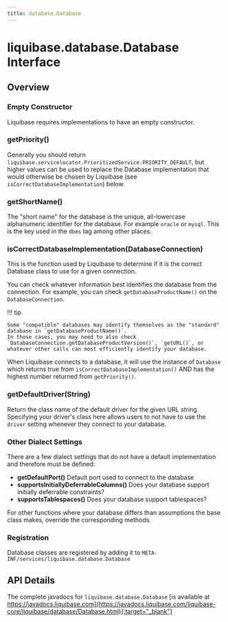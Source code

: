 ```yaml
---
title: database.Database
---
```


# liquibase.database.Database Interface

## Overview

### Empty Constructor

Liquibase requires implementations to have an empty constructor.

### getPriority()

Generally you should return `liquibase.servicelocator.PrioritizedService.PRIORITY_DEFAULT`, but higher values can be used to replace the Database implementation
that would otherwise be chosen by Liquibase (see `isCorrectDatabaseImplementation`) below.

### getShortName()

The "short name" for the database is the unique, all-lowercase alphanumeric identifier for the database. For example `oracle` or `mysql`.
This is the key used in the `dbms` tag among other places.

### isCorrectDatabaseImplementation(DatabaseConnection)

This is the function used by Liquibase to determine if it is the correct Database class to use for a given connection.

You can check whatever information best identifies the database from the connection. For example, you can check `getDatabaseProductName()` on the `DatabaseConnection`.

!!! tip

    Some "compatible" databases may identify themselves as the "standard" database in `getDatabaseProductName()`. 
    In those cases, you may need to also check `DatabaseConnection.getDatabaseProductVersion()`, `getURL()`, or whatever other calls can most efficiently identify your database.

When Liquibase connects to a database, it will use the instance of `Database` which returns true from `isCorrectDatabaseImplementation()` AND has the highest
number returned from `getPriority()`.

### getDefaultDriver(String)

Return the class name of the default driver for the given URL string. Specifying your driver's class here allows users to not have to use the `driver` setting whenever they connect to your database.

### Other Dialect Settings

There are a few dialect settings that do not have a default implementation and therefore must be defined:

- **getDefaultPort()** Default port used to connect to the database
- **supportsInitiallyDeferrableColumns()** Does your database support initially deferrable constraints?
- **supportsTablespaces()** Does your database support tablespaces?

For other functions where your database differs than assumptions the base class makes, override the corresponding methods.

### Registration

Database classes are registered by adding it to  `META-INF/services/liquibase.database.Database`

## API Details

The complete javadocs for `liquibase.database.Database` [is available at https://javadocs.liquibase.com](https://javadocs.liquibase.com/liquibase-core/liquibase/database/Database.html){:target="_blank"}
